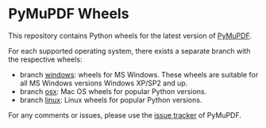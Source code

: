 # PyMuPDF Wheels
This repository contains Python wheels for the latest version of [PyMuPDF](https://github.com/rk700/PyMuPDF).

For each supported operating system, there exists a separate branch with the respective wheels:

* branch [windows](https://github.com/JorjMcKie/PyMuPDF-wheels/tree/windows): wheels for MS Windows. These wheels are suitable for all MS Windows versions Windows XP/SP2 and up.
* branch [osx](https://github.com/JorjMcKie/PyMuPDF-wheels/tree/osx): Mac OS wheels for popular Python versions.
* branch [linux](https://github.com/JorjMcKie/PyMuPDF-wheels/tree/linux): Linux wheels for popular Python versions.

For any comments or issues, please use the [issue tracker](https://github.com/rk700/PyMuPDF/issues) of PyMuPDF.
